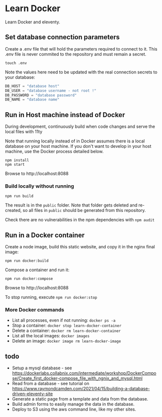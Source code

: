 # Learn Docker
Learn Docker and eleventy.

## Set database connection parameters
Create a .env file that will hold the parameters required to connect to it.
This .env file is never commited to the repository and must remain a secret.

```shell
touch .env
```

Note the values here need to be updated with the real connection secrets to your database:

```javascript
DB_HOST = "database host"
DB_USER = "database username - not root !"
DB_PASSWORD = "database password"
DB_NAME = "database name"
```

## Run in Host machine instead of Docker
During development, continuously build when code changes and serve the local files with 11ty

Note that running locally instead of in Docker assumes there is a local database on your host machine.
If you don't want to develop in your host machine, use the Docker process detailed below.

```shell
npm install
npm start
```

Browse to http://localhost:8088

### Build locally without running
```shell
npm run build
```

The result is in the `public` folder. Note that folder gets deleted and re-created, so all files in `public` should be generated from this repository.

Check there are no vulnerabilities in the npm dependencies with `npm audit`

## Run in a Docker container
Create a node image, build this static website, and copy it in the nginx final image:

```shell
npm run docker:build
```

Compose a container and run it:

```shell
npm run docker:compose
```

Browse to http://localhost:8088

To stop running, execute `npm run docker:stop`

### More Docker commands
- List all processes, even if not running: `docker ps -a`
- Stop a container: `docker stop learn-docker-container`
- Delete a container: `docker rm learn-docker-container`
- List all the local images: `docker images`
- Delete an image: `docker image rm learn-docker-image`

## todo
- Setup a mysql database - see https://dockerlabs.collabnix.com/intermediate/workshop/DockerCompose/Create_first_docker-compose_file_with_ngnix_and_mysql.html
- Read from a database - see tutorial on https://www.raymondcamden.com/2021/04/15/building-a-database-driven-eleventy-site
- Generate a static page from a template and data from the database.
- Build admin forms to easily manage the data in the database.
- Deploy to S3 using the aws command line, like my other sites.
